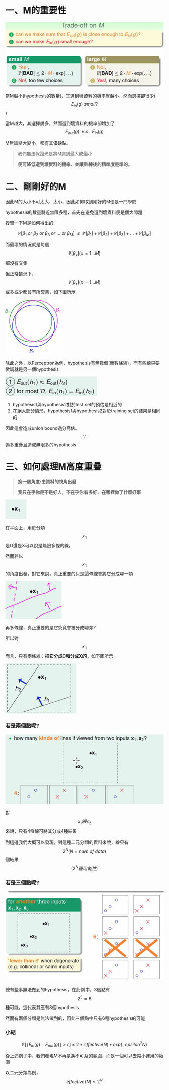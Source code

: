 # 一、M的重要性

![](/assets/m74hfwh982port.png)

當M越小\(hypothesis的數量\)，其選到壞資料的機率就越小，然而選擇卻很少\($$E_{in}(g)\ small?$$\)

當M越大，其選擇變多，然而選到壞資料的機率卻增加了$$E_{out}(g)\ \ v.s.\ \ E_{in}(g)$$

M無論變大變小，都有其優缺點。

> 我們無法保證光是將M調到最大或最小
>
> **便可降低選到壞資料的機率、並讓訓練後的精準度是準的。**

# 二、剛剛好的M

因此M的大小不可太大、太小，因此如何取到剛好的M便是一門學問

hypothesis的數量將近無限多種，首先在避免選到壞資料便是個大問題

複習一下M是如何得出的:

$$\mathbb{P}[\beta_1\
 or\ \beta_2\ or\ \beta_3\ or\ ...\ or\ \beta_M]\ 
\ \leq\ \ \mathbb{P}[\beta_1]+\mathbb{P}[\beta_2]+\mathbb{P}[\beta_3]+...+\mathbb{P}[\beta_{M}]$$

而最壞的情況就是每個$$\mathbb{P}[\beta_x](x=1...M)$$ 都沒有交集

但正常情況下，$$\mathbb{P}[\beta_x](x=1...M)$$或多或少都會有所交集，如下圖所示

![](/assets/impj843hf2ort.png)

除此之外，以Perceptron為例，hypothesis有無數個\(無數條線\)，而有些線只要微調就是另一個hypothesis

![](/assets/impjr982fnhwiueort.png)

1. hypothesis1與hypothesis2對於test set的預估是相近的
2. 在絕大部分情形，hypothesis1與hypothesis2對於training set的結果是相同的

因此這會造成union bound過分高估。$$\because$$ 過多重疊且造成無限多的hypothesis

# 三、如何處理M高度重疊

> **換一個角度:由資料的視角出發**
>
> **我只在乎你是不是好人，不在乎你有多好、在哪裡做了什麼好事**

![](/assets/impojf982h9f2rt.png)

在平面上，用於分類$$x_1$$是O還是X可以說是無限多條的線。

然而若以$$x_1$$的角度出發，對它來說，真正重要的只是這條線會將它分成哪一類

![](/assets/ijr23j0f9port.png)

再多條線，真正重要的是它究竟會被分成哪類?

所以對$$x_1$$而言，只有兩條線：**把它分成O和分成X的**，如下圖所示

![](/assets/im8j432f9hport.png)

### 若是兩個點呢?

![](/assets/impj8293fj2ort.png)

對$$x_1跟x_2$$來說，只有4條線可將其分成4種結果

到這邊我們大概可以發現，對這種二元分類的資料來說，線只有$$2^N(N=num\ of\ data)$$個結果$$(2^N種可能性)$$

### 若是三個點呢?

![](/assets/impoj8329fwrt.png)

總有些事無法做到的hypothesis，在此例中，3個點有$$2^3=8$$種可能，這代表其應有8個hypothesis

然而有兩個分類是無法做到的，因此三個點中只有6種hypothesis的可能

### 小結

$$\mathbb{P}[\|E_{in}(g)-E_{out}(g)\|>\epsilon]\ \leq\ 2\bullet effective(N)\bullet exp(-epsilon^2N)$$

從上述例子中，我們發現M不再是遙不可及的範圍，而是一個可以去縮小運用的範圍

以二元分類為例，$$effective(N)\leq 2^N$$

